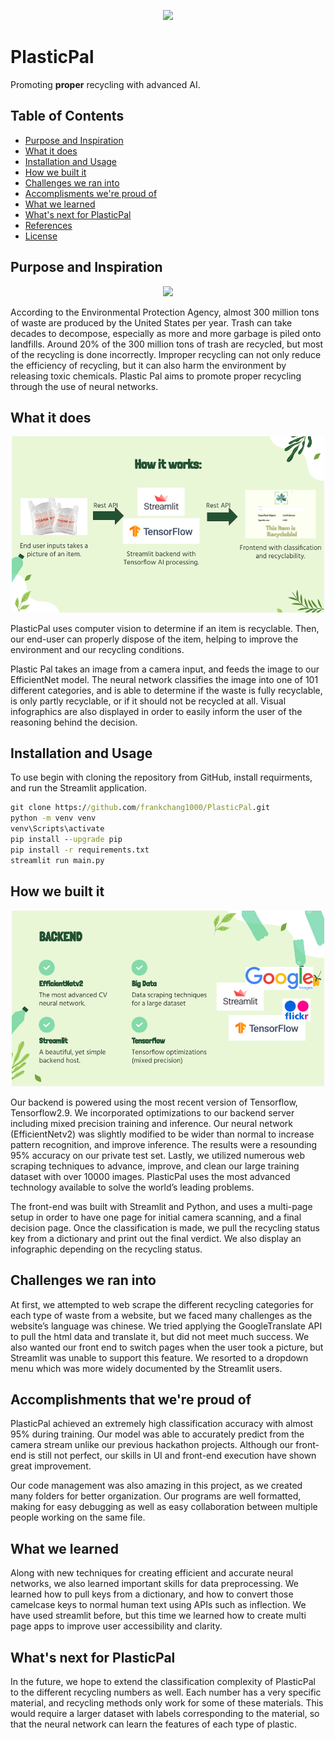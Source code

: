 <p align="center">
  <img src="https://github.com/frankchang1000/Poolesville/blob/main/docs/logo.png", width="150"/>
</p>

# PlasticPal

Promoting **proper** recycling with advanced AI.

## Table of Contents

* [Purpose and Inspiration](#purpose-and-inspiration)
* [What it does](#what-it-does)
* [Installation and Usage](#installation-and-usage)
* [How we built it](#how-we-built-it)
* [Challenges we ran into](#challenges-we-ran-into)
* [Accomplisments we're proud of](#accomplishments-were-proud-of)
* [What we learned](#what-we-learned)
* [What's next for PlasticPal](#whats-next-for-plasticpal)
* [References](#references)
* [License](#license)

## Purpose and Inspiration

<p align="center">
  <img src="https://github.com/frankchang1000/Poolesville/blob/main/docs/waste_statistics.png", width="500"/>
</p>

According to the Environmental Protection Agency, almost 300 million tons of waste are produced by the United States per year. Trash can take decades to decompose, especially as more and more garbage is piled onto landfills. Around 20% of the 300 million tons of trash are recycled, but most of the recycling is done incorrectly. Improper recycling can not only reduce the efficiency of recycling, but it can also harm the environment by releasing toxic chemicals. Plastic Pal aims to promote proper recycling through the use of neural networks.

## What it does

<p align="center">
  <img src="https://github.com/frankchang1000/PlasticPal/blob/main/docs/slides/07.png", width="500"/>
</p>

PlasticPal uses computer vision to determine if an item is recyclable. Then, our end-user can properly dispose of the item, helping to improve the environment and our recycling conditions.

Plastic Pal takes an image from a camera input, and feeds the image to our EfficientNet model. The neural network classifies the image into one of 101 different categories, and is able to determine if the waste is fully recyclable, is only partly recyclable, or if it should not be recycled at all. Visual infographics are also displayed in order to easily inform the user of the reasoning behind the decision.

## Installation and Usage

To use begin with cloning the repository from GitHub, install requirments, and run the Streamlit application.

```cmd
git clone https://github.com/frankchang1000/PlasticPal.git
python -m venv venv 
venv\Scripts\activate
pip install --upgrade pip
pip install -r requirements.txt
streamlit run main.py
```

## How we built it

<p align="center">
  <img src="https://github.com/frankchang1000/PlasticPal/blob/main/docs/slides/09.png", width="500"/>
</p>

Our backend is powered using the most recent version of Tensorflow, Tensorflow2.9. We incorporated optimizations to our backend server including mixed precision training and inference. Our neural network (EfficientNetv2) was slightly modified to be wider than normal to increase pattern recognition, and improve inference. The results were a resounding 95% accuracy on our private test set. Lastly, we utilized numerous web scraping techniques to advance, improve, and clean our large training dataset with over 10000 images. PlasticPal uses the most advanced technology available to solve the world’s leading problems.

The front-end was built with Streamlit and Python, and uses a multi-page setup in order to have one page for initial camera scanning, and a final decision page. Once the classification is made, we pull the recycling status key from a dictionary and print out the final verdict. We also display an infographic depending on the recycling status.

## Challenges we ran into

At first, we attempted to web scrape the different recycling categories for each type of waste from a website, but we faced many challenges as the website’s language was chinese. We tried applying the GoogleTranslate API to pull the html data and translate it, but did not meet much success. We also wanted our front end to switch pages when the user took a picture, but Streamlit was unable to support this feature. We resorted to a dropdown menu which was more widely documented by the Streamlit users.

## Accomplishments that we're proud of

PlasticPal achieved an extremely high classification accuracy with almost 95% during training. Our model was able to accurately predict from the camera stream unlike our previous hackathon projects. Although our front-end is still not perfect, our skills in UI and front-end execution have shown great improvement.

Our code management was also amazing in this project, as we created many folders for better organization. Our programs are well formatted, making for easy debugging as well as easy collaboration between multiple people working on the same file.

## What we learned

Along with new techniques for creating efficient and accurate neural networks, we also learned important skills for data preprocessing. We learned how to pull keys from a dictionary, and how to convert those camelcase keys to normal human text using APIs such as inflection. We have used streamlit before, but this time we learned how to create multi page apps to improve user accessibility and clarity.

## What's next for PlasticPal

In the future, we hope to extend the classification complexity of PlasticPal to the different recycling numbers as well. Each number has a very specific material, and recycling methods only work for some of these materials. This would require a larger dataset with labels corresponding to the material, so that the neural network can learn the features of each type of plastic.
